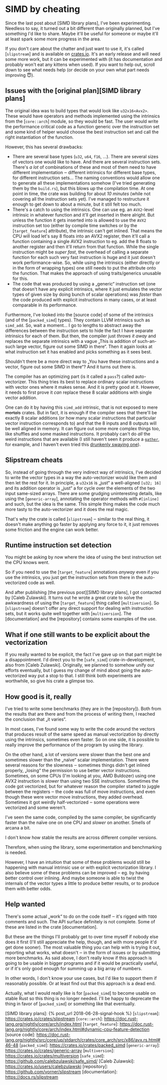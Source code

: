 # SIMD by cheating

Since the last post about [SIMD library plans], I've been experimenting.
Needless to say, it turned out a bit different than originally planned, but I've
something I'd like to share. Maybe it'll be useful for someone or maybe it'll at
least spark some more progress in the area.

If you don't care about the chatter and just want to use it, it's called
[`slipstream`] and is available on [crates.io](https://crates.io). It's an early
release and will need some more work, but it can be experimented with (it has
documentation and probably won't eat any kittens when used). If you want to help
out, scroll down to see what needs help (or decide on your own what part needs
improving 😇).

## Issues with the [original plan][SIMD library plans]

The original idea was to build types that would look like `u32x16<Avx2>`. These
would have operators and methods implemented using the intrinsics from the
[`core::arch`] module, so they would be fast. The user would write the
performance critical code as a function generic over the instruction set and
some kind of helper would choose the best instruction set and call the right
instantiation of the function.

However, this has several drawbacks:

* There are several base types (`u32`, `u64`, `f16`, ...). There are several
  sizes of vectors one would like to have. And there are several instruction
  sets. There's *a lot* of combinations of these and most of them need to have
  different implementation ‒ different intrinsics for different base types, for
  different instruction sets… The naming conventions would allow one to generate
  all these implementations somehow (I've tried generating them by the
  `build.rs`), but this blows up the compilation time. At one point in time,
  the crate was building for about *10 minutes* (while not covering all the
  instruction sets yet). I've managed to restructure it enough to get down to
  about a minute, but it still felt too much.
* There's a catch to using the intrinsics. One can use eg. an `AVX2`-level
  intrinsic in whatever function and it'll get inserted in there alright. But
  unless the function it gets inserted into is allowed to use the `AVX2`
  instruction set too (either by compile time switches or by the
  [`target_feature`] attribute), the intrinsic can't get inlined. That means the
  CPU will load let's say 8 floats into an AVX2 register, then it'll call a
  function containing a single AVX2 instruction to eg. add the 8 floats to
  another register and then it'll return from that function. While the single
  instruction might be *super fast*, the overhead of calling a separate function
  for each such very fast instruction is huge and it just doesn't work
  performance-wise.  So, while using the intrinsics (either directly or in the
  form of wrapping types) one still needs to put the attribute onto the
  function. That makes the approach of using traits/generics unusable for this.
* The code that was produced by using a „generic“ instruction set (one that
  doesn't have any explicit intrinsics, where it just emulates the vector types
  of given size by doing bunch of scalar operations) was *faster* than the code
  produced with explicit instructions in many cases, or at least comparable in
  its performance.

Furthermore, I've looked into the [source code] of some of the intrinsics (and
of the [`packed_simd`] types). They contain LLVM intrinsics such as `simd_add`.
So, wait a moment… I go to lengths to abstract away the differences between the
instruction sets to hide the fact I have separate intrinsics for each of them.
But then, the compiler just *throws it away* and replaces the separate
intrinsics with a vague „This is addition of such-an-such large vector, figure
out some SIMD in there“. Then it again looks at what instruction set it has
enabled and picks something as it sees best.

Shouldn't there be a more direct way to „You have these instructions and a
vector, figure out some SIMD in there“? And it turns out there is.

The compiler has an optimizing part (is it called a `pass`?) called
auto-vectorizer. This thing tries its best to replace ordinary scalar
instructions with vector ones where it makes sense. And it is pretty good at it.
However, it needs to first prove it *can* replace these 8 scalar additions
with single vector addition.

One can do it by having this `simd_add` intrinsic, that is not exposed to mere
~~mortals~~ crates. But in fact, it is enough if the compiler sees that there'll
be exactly 8 scalar additions (or how many scalar instructions that particular
vector instruction corresponds to) and that the 8 inputs and 8 outputs will be
well aligned in memory. It can figure out some more complex things too, like
shuffles and some masked instructions. It probably can't do *all* the weird
instructions that are available (I still haven't seen it produce a
[`gather`](https://doc.rust-lang.org/core/arch/x86/fn._mm_i32gather_ps.html),
for example, and I haven't even tried this
[drunkenly swaying one](https://doc.rust-lang.org/core/arch/x86_64/fn._mm256_addsub_ps.html)).

## Slipstream cheats

So, instead of going through the very indirect way of intrinsics, I've decided
to write the vector types in a way the auto-vectorizer would like them and then
let the rest for it. In principle, a `u32x16` is „just“ a well-aligned `[u32;
16]` and its addition operator is „just“ a for cycle over the elements of the
two input same-sized arrays. There are some grudging uninteresting details, like
using the [`generic-array`], annotating the operator methods with `#[inline]`
and such, but the idea is the same. This simple thing makes the code much more
tasty to the auto-vectorizer and it does the real magic.

That's why the crate is called [`slipstream`] ‒ similar to the real thing, it
doesn't make anything go faster by applying any force to it, it just removes
some friction and the engine can work better.

## Runtime instruction set detection

You might be asking by now where the idea of using the best instruction set the
CPU knows went.

So if you need to use the [`target_feature`] annotations *anyway* even if you
use the intrinsics, you just get the instruction sets from there in the
auto-vectorized code as well.

And after publishing [the previous post][SIMD library plans], I got contacted by
[Caleb Zulawski]. It turns out he wrote a great crate to solve the awkwardness
of using the [`target_feature`] thing called [`multiversion`]. So [`slipstream`]
doesn't offer any direct support for dealing with instruction sets, but it works
quite well together with [`multiversion`]. The [documentation] and the
[repository] contains some examples of the use.

## What if one still wants to be explicit about the vectorization

If you really wanted to be explicit, the fact I've gave up on that part might be
a disappointment. I'd direct you to the [`safe_simd`] crate-in-development, also
from [Caleb Zulawski]. Originally, we planned to somehow unify our efforts
eventually, but I guess my change of mind about going the auto-vectorized way
put a stop to that. I still think both experiments are worthwhile, so give his
crate a glimpse too.

## How good is it, really

I've tried to write some benchmarks (they are in the [repository]). Both from
the results that are there and from the process of writing them, I reached the
conclusion that „it varies“.

In most cases, I've found some way to write the code around the vectors that
produces result of the same speed as manual vectorization by directly using the
intrinsics, sometimes even faster. So on one side, it is possible to really
improve the performance of the program by using the library.

On the other hand, a lot of versions were slower than the best one and sometimes
slower than the „naïve“ scalar implementation. There were several reasons for
the slowness ‒ sometimes things didn't get inlined properly, „losing“ the
permission to use better vector instructions. Sometimes, on some CPUs (I'm
looking at you, AMD Buldozer) using one AVX2 instruction is *slower* than using
two SSE instructions. Sometimes the code got vectorized, but for whatever reason
the compiler started to juggle between the registers ‒ the code was full of move
instructions, and even though these were vector move instructions, they added
overhead. Sometimes it got weirdly half-vectorized ‒ some operations were
vectorized and some weren't.

I've seen the same code, compiled by the same compiler, be significantly faster
than the naïve one on one CPU and *slower* on another. Smells of arcana a bit.

I don't know how stable the results are across different compiler versions.

Therefore, when using the library, some experimentation and benchmarking is
needed.

However, I have an intuition that some of these problems would still be
happening with manual intrinsic use or with explicit vectorization library. I
also believe some of these problems can be improved ‒ eg. by having better
control over inlining. And maybe someone is able to twist the internals of the
vector types a little to produce better results, or to produce them with better
odds.

## Help wanted

There's some actual „work“ to do on the code itself ‒ it's rigged with `TODO`
comments and such. The API surface definitely is not complete. Some of these are
listed in the crate [documentation].

But these are the things I'll probably get to over time myself if nobody else
does it first (I'll still appreciate the help, though, and with more people it'd
get done sooner). The most valuable thing you can help with is trying it out,
reporting what works, what doesn't ‒ in the form of issues or by submitting more
benchmarks. As said above, I don't really know if this approach is going to be
usable in bigger programs and if it would be practically useful, or if it's only
good enough for summing up a big array of numbers.

In other words, I don't know your use cases, but I'd like to support them if
reasonably possible. Or at least find out that this approach is a dead end.

Actually, what I would really like is for [`packed_simd`] to become usable on
stable Rust so this thing is no longer needed. I'll be happy to deprecate the
thing in favor of [`packed_simd`] or something like that eventually.

[SIMD library plans]: {% post_url 2018-06-28-signal-hook %}
[`slipstream`]: https://crates.io/crates/slipstream
[`core::arch`]: https://doc.rust-lang.org/nightly/core/arch/index.html
[`target_feature`]: https://doc.rust-lang.org/nightly/core/arch/index.html#dynamic-cpu-feature-detection
[source code]: https://doc.rust-lang.org/nightly/src/core/up/stdarch/crates/core_arch/src/x86/avx.rs.html#46-48
[`packed_simd`]: https://crates.io/crates/packed_simd
[`generic-array`]: https://crates.io/crates/generic-array
[`multiversion`]: https://crates.io/crates/multiversion
[`safe_simd`]: https://github.com/calebzulawski/safe_simd/
[Caleb Zulawski]: https://crates.io/users/calebzulawski
[repository]: https://github.com/vorner/slipstream
[documentation]: https://docs.rs/slipstream
